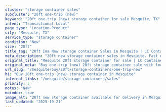 ```yaml
---
cluster: "storage container sales"
subcluster: "20ft one-trip (new)"
keyword: "20ft one-trip (new) storage container for sale Mesquite, TX"
intent: "Transactional-Local"
page_type: "Location-Product"
city: "Mesquite, TX"
service_type: "storage container"
condition: "New"
size: "20ft"
title_tag: "20ft Ina New storage container Sales in Mesquite | LC Container"
meta_description: "20ft new storage container sales in Mesquite. Fast delivery, competitive pricing. Serving storage containers area. Quote ID: N8Z. Call (214) 524-4168 for your free quote today."
original_title: "Mesquite 20ft storage container for sale | LC Container"
original_meta: "Buy one-trip (new) 20ft storage container sale with local delivery in Mesquite, TX. LC Container — local Since 2003. Request a fast quote today."
url_slug: "/mesquite/buy/20ft/storage-containers/one-trip-new"
h1: "Buy 20ft one-trip (new) storage container in Mesquite"
internal_links: "/mesquite/storage-containers/sales"
priority: 3
notes: "NaN"
noindex: true
image_alt: "20ft new storage container available for delivery in Mesquite"
last_updated: "2025-10-21"
---
```


<!-- TODO: Add unique city/inventory copy, images, and internal links here. -->
